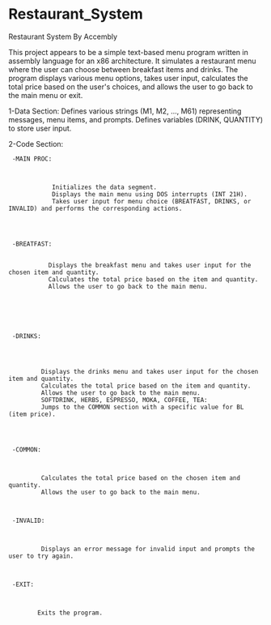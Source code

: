 # Restaurant_System
Restaurant System By Accembly

This project appears to be a simple text-based menu program written in assembly language for an x86 architecture. It simulates a restaurant menu where the user can choose between breakfast items and drinks. The program displays various menu options, takes user input, calculates the total price based on the user's choices, and allows the user to go back to the main menu or exit.

1-Data Section:
Defines various strings (M1, M2, ..., M61) representing messages, menu items, and prompts.
Defines variables (DRINK, QUANTITY) to store user input.



2-Code Section:



     -MAIN PROC:


     
                Initializes the data segment.
                Displays the main menu using DOS interrupts (INT 21H).
                Takes user input for menu choice (BREATFAST, DRINKS, or INVALID) and performs the corresponding actions.



                
     -BREATFAST:

     
               Displays the breakfast menu and takes user input for the chosen item and quantity.
               Calculates the total price based on the item and quantity.
               Allows the user to go back to the main menu.





               
     -DRINKS:



     
             Displays the drinks menu and takes user input for the chosen item and quantity.
             Calculates the total price based on the item and quantity.
             Allows the user to go back to the main menu.
             SOFTDRINK, HERBS, ESPRESSO, MOKA, COFFEE, TEA:
             Jumps to the COMMON section with a specific value for BL (item price).



             
     -COMMON:


     
             Calculates the total price based on the chosen item and quantity.
             Allows the user to go back to the main menu.


             
     -INVALID:


     
             Displays an error message for invalid input and prompts the user to try again.


             
     -EXIT:


     
            Exits the program.
